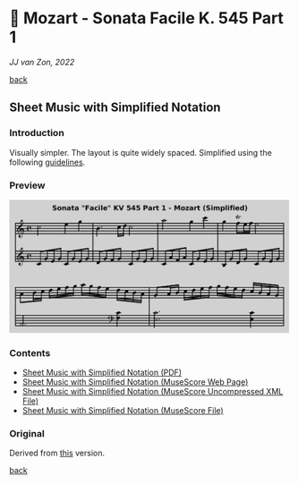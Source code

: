 🎵 Mozart - Sonata Facile K. 545 Part 1
========================================

*JJ van Zon, 2022*

[back](../README.md)

Sheet Music with Simplified Notation
------------------------------------

### Introduction

Visually simpler. The layout is quite widely spaced. Simplified using the following [guidelines](https://jjvanzon.github.io/Piano-Playing-Docs/methods/sheet-music-notation-simplification.html).

### Preview

<img src="mozart-sonata-facile-part-1-sheet-music-simplified-notation-preview.png" width="500" />

### Contents

- [Sheet Music with Simplified Notation (PDF)](mozart-sonata-facile-part-1-sheet-music-simplified-notation.pdf)
- <a href="https://musescore.com/user/42589871/scores/7737641" target="_blank" rel="noopener noreferrer">Sheet Music with Simplified Notation (MuseScore Web Page)</a>
- [Sheet Music with Simplified Notation (MuseScore Uncompressed XML File)](mozart-sonata-facile-part-1-sheet-music-simplified-notation.mscx)
- [Sheet Music with Simplified Notation (MuseScore File)](mozart-sonata-facile-part-1-sheet-music-simplified-notation.mscz)

### Original

Derived from [this](https://jjvanzon.github.io/Piano-Playing-Docs/mozart-sonata-facile-part-1/sheet-music/README.html) version.

[back](../README.md)
